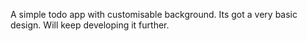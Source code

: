A simple todo app with customisable background. Its got a very basic design. Will keep developing it further.
